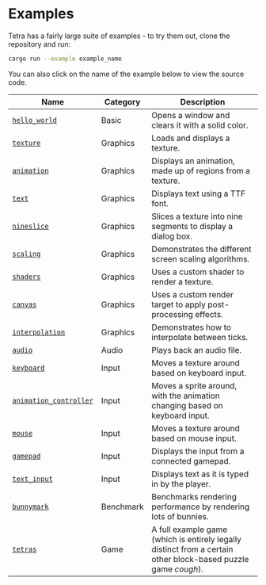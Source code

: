 # Examples

Tetra has a fairly large suite of examples - to try them out, clone the repository and run:

```bash
cargo run --example example_name
```

You can also click on the name of the example below to view the source code.

<!--
The links below are provided in full instead of being relative so that they
don't break when rendered by mdbook.
-->

| Name | Category | Description |
| --- | --- | --- |
| [`hello_world`](https://github.com/17cupsofcoffee/tetra/blob/release/examples/hello_world.rs) | Basic | Opens a window and clears it with a solid color. |
| [`texture`](https://github.com/17cupsofcoffee/tetra/blob/release/examples/texture.rs) | Graphics | Loads and displays a texture. |
| [`animation`](https://github.com/17cupsofcoffee/tetra/blob/release/examples/animation.rs) | Graphics |  Displays an animation, made up of regions from a texture. |
| [`text`](https://github.com/17cupsofcoffee/tetra/blob/release/examples/text.rs) | Graphics | Displays text using a TTF font. |
| [`nineslice`](https://github.com/17cupsofcoffee/tetra/blob/release/examples/nineslice.rs) | Graphics | Slices a texture into nine segments to display a dialog box. |
| [`scaling`](https://github.com/17cupsofcoffee/tetra/blob/release/examples/scaling.rs) | Graphics | Demonstrates the different screen scaling algorithms. |
| [`shaders`](https://github.com/17cupsofcoffee/tetra/blob/release/examples/shaders.rs) | Graphics | Uses a custom shader to render a texture. |
| [`canvas`](https://github.com/17cupsofcoffee/tetra/blob/release/examples/canvas.rs) | Graphics | Uses a custom render target to apply post-processing effects. |
| [`interpolation`](https://github.com/17cupsofcoffee/tetra/blob/release/examples/interpolation.rs) | Graphics | Demonstrates how to interpolate between ticks. |
| [`audio`](https://github.com/17cupsofcoffee/tetra/blob/release/examples/audio.rs) | Audio | Plays back an audio file. |
| [`keyboard`](https://github.com/17cupsofcoffee/tetra/blob/release/examples/keyboard.rs) | Input | Moves a texture around based on keyboard input. |
| [`animation_controller`](https://github.com/17cupsofcoffee/tetra/blob/release/examples/animation_controller.rs) | Input | Moves a sprite around, with the animation changing based on keyboard input. |
| [`mouse`](https://github.com/17cupsofcoffee/tetra/blob/release/examples/mouse.rs) | Input | Moves a texture around based on mouse input. |
| [`gamepad`](https://github.com/17cupsofcoffee/tetra/blob/release/examples/gamepad.rs) | Input | Displays the input from a connected gamepad. |
| [`text_input`](https://github.com/17cupsofcoffee/tetra/blob/release/examples/text_input.rs) | Input | Displays text as it is typed in by the player. |
| [`bunnymark`](https://github.com/17cupsofcoffee/tetra/blob/release/examples/bunnymark.rs) | Benchmark | Benchmarks rendering performance by rendering lots of bunnies. |
| [`tetras`](https://github.com/17cupsofcoffee/tetra/blob/release/examples/tetras.rs) | Game | A full example game (which is entirely legally distinct from a certain other block-based puzzle game *cough*). |

